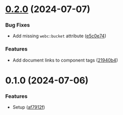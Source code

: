 # [0.2.0](https://github.com/mvsde/vscode-webc/compare/v0.1.0...v0.2.0) (2024-07-07)


### Bug Fixes

* Add missing `webc:bucket` attribute ([e5c0e74](https://github.com/mvsde/vscode-webc/commit/e5c0e74004a95add09f8911c98ebf36a52e62a31))


### Features

* Add document links to component tags ([21940b4](https://github.com/mvsde/vscode-webc/commit/21940b47b85b37078df8cd59c245b1a421ef3c66))



# 0.1.0 (2024-07-06)


### Features

* Setup ([af7912f](https://github.com/mvsde/vscode-webc/commit/af7912f626a5788ce5c875f7bb20a37f7d48dcf1))



